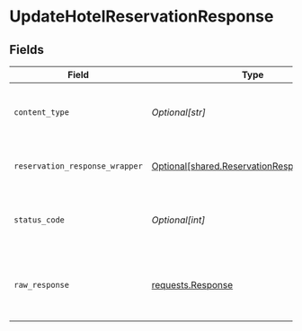 # UpdateHotelReservationResponse


## Fields

| Field                                                                                                | Type                                                                                                 | Required                                                                                             | Description                                                                                          |
| ---------------------------------------------------------------------------------------------------- | ---------------------------------------------------------------------------------------------------- | ---------------------------------------------------------------------------------------------------- | ---------------------------------------------------------------------------------------------------- |
| `content_type`                                                                                       | *Optional[str]*                                                                                      | :heavy_check_mark:                                                                                   | HTTP response content type for this operation                                                        |
| `reservation_response_wrapper`                                                                       | [Optional[shared.ReservationResponseWrapper]](undefined/models/shared/reservationresponsewrapper.md) | :heavy_minus_sign:                                                                                   | OK - Successful Response - 200                                                                       |
| `status_code`                                                                                        | *Optional[int]*                                                                                      | :heavy_check_mark:                                                                                   | HTTP response status code for this operation                                                         |
| `raw_response`                                                                                       | [requests.Response](https://requests.readthedocs.io/en/latest/api/#requests.Response)                | :heavy_minus_sign:                                                                                   | Raw HTTP response; suitable for custom response parsing                                              |